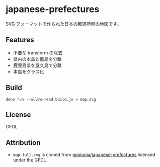 # japanese-prefectures

SVG フォーマットで作られた日本の都道府県の地図です。

## Features

- 不要な transform の除去
- 県内の本島と離島を分離
- 鹿児島県を屋久島で分離
- 本島をクラス化

## Build

```
deno run --allow-read build.js > map.svg
```

## License

GFDL

## Attribution

- `map-full.svg` is cloned from
  [geolonia/japanese-prefectures](https://github.com/geolonia/japanese-prefectures)
  licensed under the GFDL
